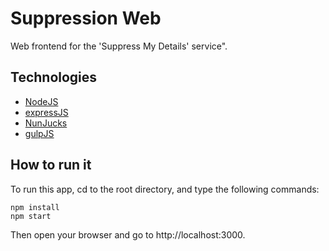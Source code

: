 # Suppression Web
Web frontend for the 'Suppress My Details' service".

## Technologies

- [NodeJS](https://nodejs.org/)
- [expressJS](https://expressjs.com/)
- [NunJucks](https://mozilla.github.io/nunjucks)
- [gulpJS](https://gulpjs.com/)

## How to run it

To run this app, cd to the root directory, and type the following commands:

```
npm install
npm start
```

Then open your browser and go to http://localhost:3000.
